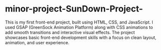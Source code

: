 # minor-project-SunDown-Project-
This is my first front-end project, built using HTML, CSS, and JavaScript. I used GSAP (GreenSock Animation Platform) along with CSS animations to add smooth transitions and interactive visual effects. The project showcases basic front-end development skills with a focus on clean layout, animation, and user experience.
